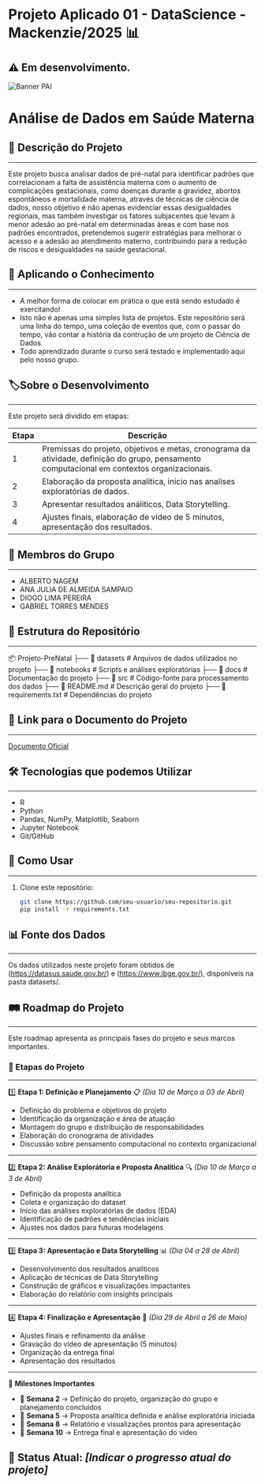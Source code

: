 # Projeto Aplicado 01 - DataScience - Mackenzie/2025 📊
**:warning: Em desenvolvimento.**
---
![Banner PAI](https://github.com/user-attachments/assets/bce12192-a20a-4cf4-a5f5-7e7f445aecaf)
# Análise de Dados em Saúde Materna

## 📌 Descrição do Projeto
---
Este projeto busca analisar dados de pré-natal para identificar padrões que correlacionam a falta de assistência materna com o aumento de complicações gestacionais, como doenças durante a gravidez, abortos espontâneos e mortalidade materna, através de técnicas de ciência de dados, nosso objetivo é não apenas evidenciar essas desigualdades regionais, mas também investigar os fatores subjacentes que levam à menor adesão ao pré-natal em determinadas áreas e com base nos padrões encontrados, pretendemos sugerir estratégias para melhorar o acesso e a adesão ao atendimento materno, contribuindo para a redução de riscos e desigualdades na saúde gestacional.

## **:ledger: Aplicando o Conhecimento**
---
- A melhor forma de colocar em prática o que está sendo estudado é exercitando!
- Isto não é apenas uma simples lista de projetos. Este repositório será uma linha do tempo, uma coleção de eventos que, com o passar do tempo, vão contar a história da contrução de um projeto de Ciência de Dados.
- Todo aprendizado durante o curso será testado e implementado aqui pelo nosso grupo.

## **:label:Sobre o Desenvolvimento**
---

Este projeto será dividido em etapas:

Etapa | Descrição
---|---
1 | Premissas do projeto, objetivos e metas, cronograma da atividade, definição do grupo, pensamento computacional em contextos organizacionais.
2 | Elaboração da proposta analitica, inicio nas analises exploratórias de dados.
3 | Apresentar resultados análiticos, Data Storytelling.
4 | Ajustes finais, elaboração de vídeo de 5 minutos, apresentação dos resultados.

## 👥 Membros do Grupo
---
- ALBERTO NAGEM
- ANA JULIA DE ALMEIDA SAMPAIO
- DIOGO LIMA PEREIRA
- GABRIEL TORRES MENDES

## 📂 Estrutura do Repositório
---
📦 Projeto-PreNatal
├── 📂 datasets          # Arquivos de dados utilizados no projeto
├── 📂 notebooks         # Scripts e análises exploratórias
├── 📂 docs              # Documentação do projeto
├── 📂 src               # Código-fonte para processamento dos dados
├── 📜 README.md         # Descrição geral do projeto
├── 📜 requirements.txt  # Dependências do projeto

## 🔗 Link para o Documento do Projeto
---
[Documento Oficial](coloque_o_link_aqui)

## 🛠 Tecnologias que podemos Utilizar
---
- R
- Python
- Pandas, NumPy, Matplotlib, Seaborn
- Jupyter Notebook
- Git/GitHub

## 🚀 Como Usar
---
1. Clone este repositório:  
   ```bash
   git clone https://github.com/seu-usuario/seu-repositorio.git
   pip install -r requirements.txt

## 📊 Fonte dos Dados
---
Os dados utilizados neste projeto foram obtidos de (https://datasus.saude.gov.br/) e (https://www.ibge.gov.br/), disponíveis na pasta datasets/.

## 🛤 Roadmap do Projeto
---
Este roadmap apresenta as principais fases do projeto e seus marcos importantes.

### 📌 Etapas do Projeto
---
1️⃣ **Etapa 1: Definição e Planejamento** 📋 *(Dia 10 de Março a 03 de Abril)*
   - Definição do problema e objetivos do projeto  
   - Identificação da organização e área de atuação  
   - Montagem do grupo e distribuição de responsabilidades  
   - Elaboração do cronograma de atividades  
   - Discussão sobre pensamento computacional no contexto organizacional  
---
2️⃣ **Etapa 2: Análise Explorátoria e Proposta Analítica** 🔍 *(Dia 10 de Março a 3 de Abril)*
   - Definição da proposta analítica  
   - Coleta e organização do dataset  
   - Início das análises exploratórias de dados (EDA)  
   - Identificação de padrões e tendências iniciais  
   - Ajustes nos dados para futuras modelagens  
---
3️⃣ **Etapa 3: Apresentação e Data Storytelling** 📊 *(Dia 04 a 28 de Abril)*
   - Desenvolvimento dos resultados analíticos  
   - Aplicação de técnicas de Data Storytelling  
   - Construção de gráficos e visualizações impactantes  
   - Elaboração do relatório com insights principais  
---
4️⃣ **Etapa 4: Finalização e Apresentação** 🎥 *(Dia 29 de Abril a 26 de Maio)*
   - Ajustes finais e refinamento da análise  
   - Gravação do vídeo de apresentação (5 minutos)  
   - Organização da entrega final  
   - Apresentação dos resultados  

---

🎯 **Milestones Importantes**
- 📅 **Semana 2** → Definição do projeto, organização do grupo e planejamento concluídos  
- 📅 **Semana 5** → Proposta analítica definida e análise exploratória iniciada  
- 📅 **Semana 8** → Relatório e visualizações prontos para apresentação  
- 📅 **Semana 10** → Entrega final e apresentação do vídeo  

🚀 **Status Atual:** *[Indicar o progresso atual do projeto]*  
---

